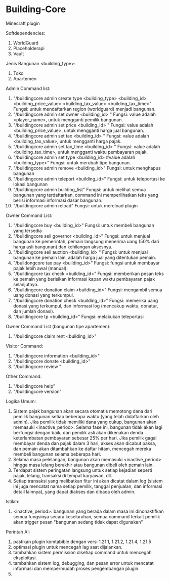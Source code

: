 # Building-Core
Minecraft plugin

Softdependencies:
1. WorldGuard
2. Placeholderapi
3. Vault

Jenis Bangunan <building_type>:
1. Toko
2. Apartemen

Admin Command list:
1. "/buildingcore admin create type <building_type> <building_id> <building_price_value> <building_tax_value> <building_tax_time>"
Fungsi: untuk mendaftarkan region (worldguard) menjadi bangunan.
2. "/buildingcore admin set owner <building_id> <value>"
Fungsi: value adalah <player_name>, untuk mengganti pemilik bangunan.
3. "/buildingcore admin set price <building_id> <value>"
Fungsi: value adalah <building_price_value>, untuk mengganti harga jual bangunan.
4. "/buildingcore admin set tax <building_id> <value>"
Fungsi: value adalah <building_tax_value>, untuk mengganti harga pajak.
5. "/buildingcore admin set tax_time <building_id> <value>"
Fungsi: value adalah <building_tax_time>, untuk mengganti waktu pembayaran pajak.
6. "/buildingcore admin set type <building_id> <value> #value adalah <building_type>"
Fungsi: untuk merubah tipe bangunan.
7. "/buildingcore admin remove <building_id>"
Fungsi: untuk menghapus bangunan
8. "/buildingcore admin teleport <building_id>"
Fungsi: untuk teleportasi ke lokasi bangunan
9. "/buildingcore admin building_list"
Fungsi: untuk melihat semua bangunan yang terdaftarkan, command ini memperlihatkan teks yang berisi informasi informasi dasar bangunan.
10. "/buildingcore admin reload"
Fungsi: untuk mereload plugin

Owner Command List:
1. "/buildingcore buy <building_id>"
Fungsi: untuk membeli bangunan yang tersedia
2. "/buildingcore sell governor <building_id>"
Fungsi: untuk menjual bangunan ke pemerintah, pemain langsung menerima uang (50% dari harga asli bangunan) dan kehilangan aksesnya.
3. "/buildingcore sell auction <building_id> <value>"
Fungsi: untuk menjual bangunan ke pemain lain, <value> adalah harga jual yang ditentukan pemain.
4. "/buildongcore tax pay <building_id>"
Fungsi: fungsi untuk membayar pajak lebih awal (manual).
5. "/buildingcore tax check <building_id>"
Fungsi: memberikan pesan teks ke pemain yang berisikan informasi kapan waktu pembayaran pajak selanjutnya.
6. "/buildingcore donation claim <building_id>"
Fungsi: mengambil semua uang donasi yang terkumpul.
7. "/buildingcore donation check <building_id>"
Fungsi: memerika uang donasi yang terkumpul, dan informasi log (mencakup waktu, donatur, dan jumlah donasi).
8. "/buildingcore tp <building_id>"
Fungsi: melakukan teleportasi 

Owner Command List (bangunan tipe apartemen):
1. "/buildingcore claim rent <building_id>"

Visitor Command:
1. "/buildingcore information <building_id>"
2. "/buildingcore donate <building_id>"
3. "/buildingcore review <value>"

Other Command:
1. "/buildingcore help"
2. "/buildingcore version"

Logika Umum:
1. Sistem pajak bangunan akan secara otomatis memotong dana dari pemilik bangunan setiap beberapa waktu (yang telah didaftarkan oleh admin). Jika pemilik tidak memiliki dana yang cukup, bangunan akan memasuki <inactive_period>. Selama fase ini, bangunan tidak akan lagi berfungsi dengan baik, dan pemilik asli akan dikenakan denda keterlambatan pembayaran sebesar 25% per hari. Jika pemilik gagal membayar denda dan pajak dalam 3 hari, akses akan dicabut paksa, dan pemain akan ditambahkan ke daftar hitam, mencegah mereka membeli bangunan selama beberapa hari.
2. Selama masa pelelangan, bangunan akan memasuki <inactive_period> hingga masa lelang berakhir atau bangunan dibeli oleh pemain lain.
3. Terdapat sistem peringatan langsung untuk setiap kejadian seperti pajak, lelang, transaksi di tempat karyawan, dll.
4. Setiap transaksi yang melibatkan fitur ini akan dicatat dalam log (sistem ini juga mencatat nama setiap pemilik, tanggal penjualan, dan informasi detail lainnya), yang dapat diakses dan dibaca oleh admin.

Istilah:
1. <inactive_period>: bangunan yang berada dalam masa ini dinonaktifkan semua fungsinya secara keseluruhan, semua command terkait pemilik akan trigger pesan "bangunan sedang tidak dapat digunakan"

Perintah AI:
1. pastikan plugin komtabible dengan versi 1.21.1, 1.21.2, 1.21.4, 1.21.5
2. optimasi plugin untuk mencegah lag saat dijalankan.
3. tambahkan sistem permission disetiap command untuk mencegah eksploitasi.
4. tambahkan sistem log, debugging, dan pesan error untuk mencatat informasi dan mempermudah proses pengembangan plugin.
5. 
